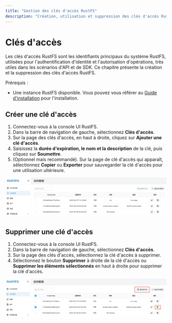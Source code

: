 ```yaml
---
title: "Gestion des clés d'accès RustFS"
description: "Création, utilisation et suppression des clés d'accès RustFS."
---
```


# Clés d'accès

Les clés d'accès RustFS sont les identifiants principaux du système RustFS, utilisées pour l'authentification d'identité et l'autorisation d'opérations, très utiles dans les scénarios d'API et de SDK. Ce chapitre présente la création et la suppression des clés d'accès RustFS.

Prérequis :

- Une instance RustFS disponible. Vous pouvez vous référer au [Guide d'installation](../../installation/index.md) pour l'installation.

## Créer une clé d'accès

1. Connectez-vous à la console UI RustFS.
2. Dans la barre de navigation de gauche, sélectionnez **Clés d'accès**.
3. Sur la page des clés d'accès, en haut à droite, cliquez sur **Ajouter une clé d'accès**.
4. Saisissez la **durée d'expiration, le nom et la description** de la clé, puis cliquez sur **Soumettre**.
5. (Optionnel mais recommandé). Sur la page de clé d'accès qui apparaît, sélectionnez **Copier** ou **Exporter** pour sauvegarder la clé d'accès pour une utilisation ultérieure.

![access key list page](images/access_token_creation.png)

## Supprimer une clé d'accès

1. Connectez-vous à la console UI RustFS.
2. Dans la barre de navigation de gauche, sélectionnez **Clés d'accès**.
3. Sur la page des clés d'accès, sélectionnez la clé d'accès à supprimer.
4. Sélectionnez le bouton **Supprimer** à droite de la clé d'accès ou **Supprimer les éléments sélectionnés** en haut à droite pour supprimer la clé d'accès.

![access key deletion](images/access_token_deletion.png)